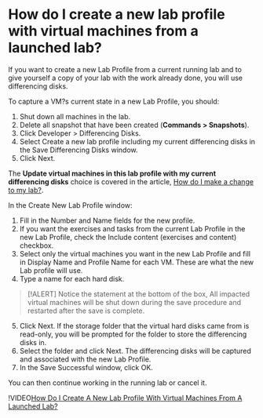 # How do I create a new lab profile with virtual machines from a launched lab?

If you want to create a new Lab Profile from a current running lab and to give yourself a copy of your lab with the work already done, you will use differencing disks.

To capture a VM?s current state in a new Lab Profile, you should:

1. Shut down all machines in the lab.
1. Delete all snapshot that have been created (**Commands > Snapshots**).
1. Click Developer > Differencing Disks.
1. Select Create a new lab profile including my current differencing disks in the Save Differencing Disks window.
1. Click Next. 

The **Update virtual machines in this lab profile with my current differencing disks** choice is covered in the article, [How do I make a change to my lab?](how-do-i-make-a-change-to-my-lab.md).

In the Create New Lab Profile window:

1. Fill in the Number and Name fields for the new profile. 
1. If you want the exercises and tasks from the current Lab Profile in the new Lab Profile, check the Include content (exercises and content) checkbox.
1. Select only the virtual machines you want in the new Lab Profile and fill in Display Name and Profile Name for each VM. These are what the new Lab profile will use. 
1. Type a name for each hard disk. 

>[!ALERT] Notice the statement at the bottom of the box, All impacted virtual machines will be shut down during the save procedure and restarted after the save is complete. 

5. Click Next. If the storage folder that the virtual hard disks came from is read-only, you will be prompted for the folder to store the differencing disks in. 
6. Select the folder and click Next. The differencing disks will be captured and associated with the new Lab Profile. 
7. In the Save Successful window, click OK. 

You can then continue working in the running lab or cancel it.

!VIDEO[How Do I Create A New Lab Profile With Virtual Machines From A Launched Lab?](https://www.youtube.com/watch?v=_hTXonYoazg)